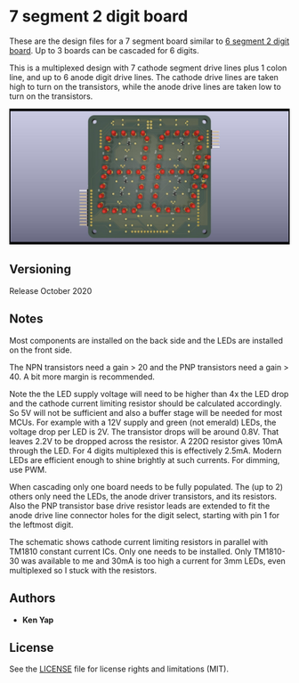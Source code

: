 # 7 segment 2 digit board

These are the design files for a 7 segment board similar to [6 segment 2 digit board](https://hackaday.io/project/175397-6-segment-2-digit-led-board). Up to 3 boards can be cascaded for 6 digits.

This is a multiplexed design with 7 cathode segment drive lines plus 1 colon line, and up to 6 anode digit drive lines. The cathode drive lines are taken high to turn on the transistors, while the anode drive lines are taken low to turn on the transistors.

![7segment-front-raytraced.jpg](./7segment-front-raytraced.jpg)

## Versioning

Release October 2020

## Notes

Most components are installed on the back side and the LEDs are installed on the front side.

The NPN transistors need a gain > 20 and the PNP transistors need a gain > 40. A bit more margin is recommended.

Note the the LED supply voltage will need to be higher than 4x the LED drop and the cathode current limiting resistor should be calculated accordingly. So 5V will not be sufficient and also a buffer stage will be needed for most MCUs. For example with a 12V supply and green (not emerald) LEDs, the voltage drop per LED is 2V. The transistor drops will be around 0.8V. That leaves 2.2V to be dropped across the resistor. A 220Ω resistor gives 10mA through the LED. For 4 digits multiplexed this is effectively 2.5mA. Modern LEDs are efficient enough to shine brightly at such currents. For dimming, use PWM.

When cascading only one board needs to be fully populated. The (up to 2) others only need the LEDs, the anode driver transistors, and its resistors. Also the PNP transistor base drive resistor leads are extended to fit the anode drive line connector holes for the digit select, starting with pin 1 for the leftmost digit.

The schematic shows cathode current limiting resistors in parallel with TM1810 constant current ICs. Only one needs to be installed. Only TM1810-30 was available to me and 30mA is too high a current for 3mm LEDs, even multiplexed so I stuck with the resistors.

## Authors

* **Ken Yap**

## License

See the [LICENSE](LICENSE.md) file for license rights and limitations (MIT).
